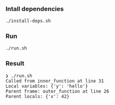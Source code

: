 ### Intall dependencies

```bash
./install-deps.sh
```

### Run

```bash
./run.sh
```

### Result

```
❯ ./run.sh
Called from inner_function at line 31
Local variables: {'y': 'hello'}
Parent frame: outer_function at line 26
Parent locals: {'x': 42}
``` 
